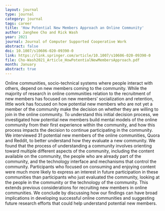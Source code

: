 ```yaml
---
layout: journal
type: journal
category: journal
tags: career
title: 'How Potential New Members Approach an Online Community'
author: Janghee Cho and Rick Wash 
year: 2021
journal: Journal of Computer Supported Cooperative Work
abstract: false
doi: 10.1007/s10606-020-09390-0
link: https://link.springer.com/article/10.1007/s10606-020-09390-0
file: Cho-Wash2021_Article_HowPotentialNewMembersApproach.pdf
month: January
abstract: true
---
```


<!-- 
file: ""
acmdl: 
doi: 
osf: 
file:
link:
 -->


Online communities, socio-technical systems where people interact with others, depend on new members coming to the
community. While the majority of research in online communities relation to the recruitment of new members has focused
on new members’ socialization and retention, little work has focused on how potential new members who are not yet a
member of the community make the decision on whether they are willing to join in the online community. To understand
this initial decision process, we investigated how potential new members build mental models of the online community
from their first experience within the community, and how this process impacts the decision to continue participating in
the community. We interviewed 31 potential new members of the online communities, Quora and Reddit, to better understand
how they evaluate a new community. We found that the process of understanding a community involves orienting toward
multiple different aspects of the community, including the content available on the community, the people who are
already part of the community, and the technology interface and mechanisms that control the community. Participants who
focused on consuming and enjoying content were much more likely to express an interest in future participation in these
communities than participants who just evaluated the community, looking at the people in the community or the technology
of the community. This extends previous considerations for recruiting new members in online communities. We conclude by
discussing how our findings can have broad implications in developing successful online communities and suggesting
future research efforts that could help understand potential new members.
